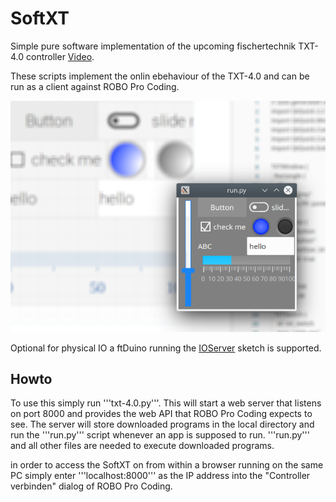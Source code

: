 # SoftXT

Simple pure software implementation of the upcoming fischertechnik
TXT-4.0 controller [Video](https://youtu.be/1ub4-ASsy-U).

These scripts implement the onlin ebehaviour of the TXT-4.0 and can be
run as a client against ROBO Pro Coding.

![Screenshot](screen.png)

Optional for physical IO a ftDuino running the [IOServer](https://github.com/harbaum/ftduino/tree/master/ftduino/libraries/WebUSB/examples/IoServer) sketch is supported.

## Howto

To use this simply run '''txt-4.0.py'''. This will start a web server that
listens on port 8000 and provides the web API that ROBO Pro Coding expects
to see. The server will store downloaded programs in the local
directory and run the '''run.py''' script whenever an app is supposed to
run. '''run.py''' and all other files are needed to execute downloaded
programs.

in order to access the SoftXT on from within a browser running on the
same PC simply enter '''localhost:8000''' as the IP address into the
"Controller verbinden" dialog of ROBO Pro Coding.
